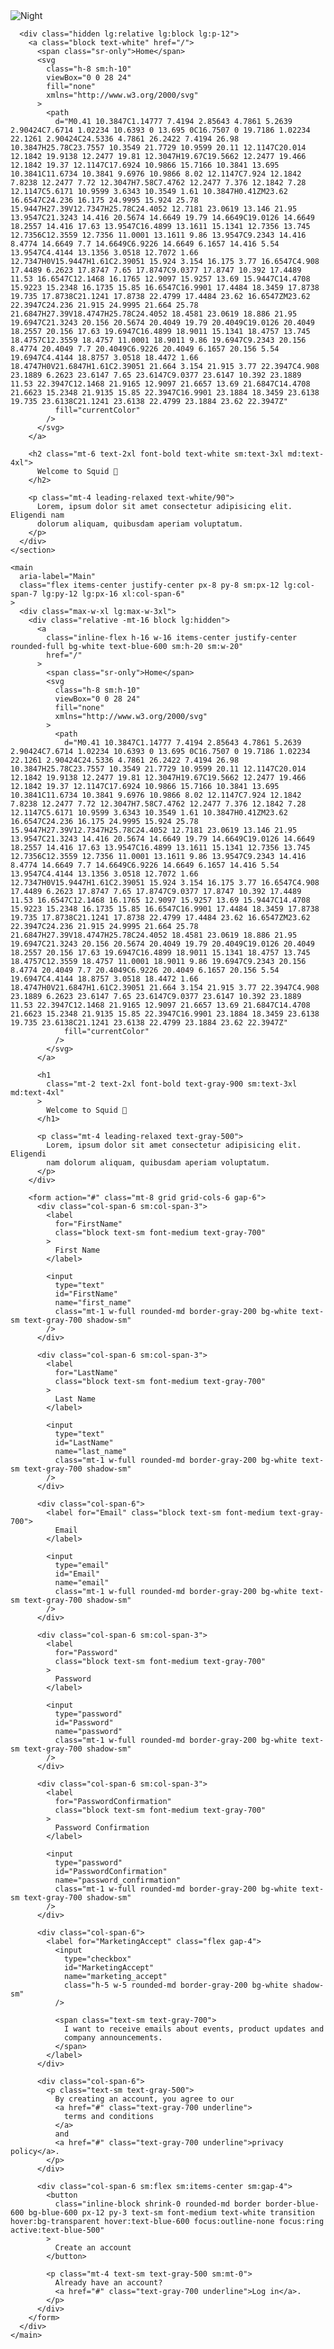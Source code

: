 <!--
  This component uses @tailwindcss/forms

  yarn add @tailwindcss/forms
  npm install @tailwindcss/forms

  plugins: [require('@tailwindcss/forms')]
-->

<section class="bg-white">
  <div class="lg:grid lg:min-h-screen lg:grid-cols-12">
    <section
      class="relative flex h-32 items-end bg-gray-900 lg:col-span-5 lg:h-full xl:col-span-6"
    >
      <img
        alt="Night"
        src="https://images.unsplash.com/photo-1617195737496-bc30194e3a19?ixlib=rb-1.2.1&ixid=MnwxMjA3fDB8MHxwaG90by1wYWdlfHx8fGVufDB8fHx8&auto=format&fit=crop&w=870&q=80"
        class="absolute inset-0 h-full w-full object-cover opacity-80"
      />

      <div class="hidden lg:relative lg:block lg:p-12">
        <a class="block text-white" href="/">
          <span class="sr-only">Home</span>
          <svg
            class="h-8 sm:h-10"
            viewBox="0 0 28 24"
            fill="none"
            xmlns="http://www.w3.org/2000/svg"
          >
            <path
              d="M0.41 10.3847C1.14777 7.4194 2.85643 4.7861 5.2639 2.90424C7.6714 1.02234 10.6393 0 13.695 0C16.7507 0 19.7186 1.02234 22.1261 2.90424C24.5336 4.7861 26.2422 7.4194 26.98 10.3847H25.78C23.7557 10.3549 21.7729 10.9599 20.11 12.1147C20.014 12.1842 19.9138 12.2477 19.81 12.3047H19.67C19.5662 12.2477 19.466 12.1842 19.37 12.1147C17.6924 10.9866 15.7166 10.3841 13.695 10.3841C11.6734 10.3841 9.6976 10.9866 8.02 12.1147C7.924 12.1842 7.8238 12.2477 7.72 12.3047H7.58C7.4762 12.2477 7.376 12.1842 7.28 12.1147C5.6171 10.9599 3.6343 10.3549 1.61 10.3847H0.41ZM23.62 16.6547C24.236 16.175 24.9995 15.924 25.78 15.9447H27.39V12.7347H25.78C24.4052 12.7181 23.0619 13.146 21.95 13.9547C21.3243 14.416 20.5674 14.6649 19.79 14.6649C19.0126 14.6649 18.2557 14.416 17.63 13.9547C16.4899 13.1611 15.1341 12.7356 13.745 12.7356C12.3559 12.7356 11.0001 13.1611 9.86 13.9547C9.2343 14.416 8.4774 14.6649 7.7 14.6649C6.9226 14.6649 6.1657 14.416 5.54 13.9547C4.4144 13.1356 3.0518 12.7072 1.66 12.7347H0V15.9447H1.61C2.39051 15.924 3.154 16.175 3.77 16.6547C4.908 17.4489 6.2623 17.8747 7.65 17.8747C9.0377 17.8747 10.392 17.4489 11.53 16.6547C12.1468 16.1765 12.9097 15.9257 13.69 15.9447C14.4708 15.9223 15.2348 16.1735 15.85 16.6547C16.9901 17.4484 18.3459 17.8738 19.735 17.8738C21.1241 17.8738 22.4799 17.4484 23.62 16.6547ZM23.62 22.3947C24.236 21.915 24.9995 21.664 25.78 21.6847H27.39V18.4747H25.78C24.4052 18.4581 23.0619 18.886 21.95 19.6947C21.3243 20.156 20.5674 20.4049 19.79 20.4049C19.0126 20.4049 18.2557 20.156 17.63 19.6947C16.4899 18.9011 15.1341 18.4757 13.745 18.4757C12.3559 18.4757 11.0001 18.9011 9.86 19.6947C9.2343 20.156 8.4774 20.4049 7.7 20.4049C6.9226 20.4049 6.1657 20.156 5.54 19.6947C4.4144 18.8757 3.0518 18.4472 1.66 18.4747H0V21.6847H1.61C2.39051 21.664 3.154 21.915 3.77 22.3947C4.908 23.1889 6.2623 23.6147 7.65 23.6147C9.0377 23.6147 10.392 23.1889 11.53 22.3947C12.1468 21.9165 12.9097 21.6657 13.69 21.6847C14.4708 21.6623 15.2348 21.9135 15.85 22.3947C16.9901 23.1884 18.3459 23.6138 19.735 23.6138C21.1241 23.6138 22.4799 23.1884 23.62 22.3947Z"
              fill="currentColor"
            />
          </svg>
        </a>

        <h2 class="mt-6 text-2xl font-bold text-white sm:text-3xl md:text-4xl">
          Welcome to Squid 🦑
        </h2>

        <p class="mt-4 leading-relaxed text-white/90">
          Lorem, ipsum dolor sit amet consectetur adipisicing elit. Eligendi nam
          dolorum aliquam, quibusdam aperiam voluptatum.
        </p>
      </div>
    </section>

    <main
      aria-label="Main"
      class="flex items-center justify-center px-8 py-8 sm:px-12 lg:col-span-7 lg:py-12 lg:px-16 xl:col-span-6"
    >
      <div class="max-w-xl lg:max-w-3xl">
        <div class="relative -mt-16 block lg:hidden">
          <a
            class="inline-flex h-16 w-16 items-center justify-center rounded-full bg-white text-blue-600 sm:h-20 sm:w-20"
            href="/"
          >
            <span class="sr-only">Home</span>
            <svg
              class="h-8 sm:h-10"
              viewBox="0 0 28 24"
              fill="none"
              xmlns="http://www.w3.org/2000/svg"
            >
              <path
                d="M0.41 10.3847C1.14777 7.4194 2.85643 4.7861 5.2639 2.90424C7.6714 1.02234 10.6393 0 13.695 0C16.7507 0 19.7186 1.02234 22.1261 2.90424C24.5336 4.7861 26.2422 7.4194 26.98 10.3847H25.78C23.7557 10.3549 21.7729 10.9599 20.11 12.1147C20.014 12.1842 19.9138 12.2477 19.81 12.3047H19.67C19.5662 12.2477 19.466 12.1842 19.37 12.1147C17.6924 10.9866 15.7166 10.3841 13.695 10.3841C11.6734 10.3841 9.6976 10.9866 8.02 12.1147C7.924 12.1842 7.8238 12.2477 7.72 12.3047H7.58C7.4762 12.2477 7.376 12.1842 7.28 12.1147C5.6171 10.9599 3.6343 10.3549 1.61 10.3847H0.41ZM23.62 16.6547C24.236 16.175 24.9995 15.924 25.78 15.9447H27.39V12.7347H25.78C24.4052 12.7181 23.0619 13.146 21.95 13.9547C21.3243 14.416 20.5674 14.6649 19.79 14.6649C19.0126 14.6649 18.2557 14.416 17.63 13.9547C16.4899 13.1611 15.1341 12.7356 13.745 12.7356C12.3559 12.7356 11.0001 13.1611 9.86 13.9547C9.2343 14.416 8.4774 14.6649 7.7 14.6649C6.9226 14.6649 6.1657 14.416 5.54 13.9547C4.4144 13.1356 3.0518 12.7072 1.66 12.7347H0V15.9447H1.61C2.39051 15.924 3.154 16.175 3.77 16.6547C4.908 17.4489 6.2623 17.8747 7.65 17.8747C9.0377 17.8747 10.392 17.4489 11.53 16.6547C12.1468 16.1765 12.9097 15.9257 13.69 15.9447C14.4708 15.9223 15.2348 16.1735 15.85 16.6547C16.9901 17.4484 18.3459 17.8738 19.735 17.8738C21.1241 17.8738 22.4799 17.4484 23.62 16.6547ZM23.62 22.3947C24.236 21.915 24.9995 21.664 25.78 21.6847H27.39V18.4747H25.78C24.4052 18.4581 23.0619 18.886 21.95 19.6947C21.3243 20.156 20.5674 20.4049 19.79 20.4049C19.0126 20.4049 18.2557 20.156 17.63 19.6947C16.4899 18.9011 15.1341 18.4757 13.745 18.4757C12.3559 18.4757 11.0001 18.9011 9.86 19.6947C9.2343 20.156 8.4774 20.4049 7.7 20.4049C6.9226 20.4049 6.1657 20.156 5.54 19.6947C4.4144 18.8757 3.0518 18.4472 1.66 18.4747H0V21.6847H1.61C2.39051 21.664 3.154 21.915 3.77 22.3947C4.908 23.1889 6.2623 23.6147 7.65 23.6147C9.0377 23.6147 10.392 23.1889 11.53 22.3947C12.1468 21.9165 12.9097 21.6657 13.69 21.6847C14.4708 21.6623 15.2348 21.9135 15.85 22.3947C16.9901 23.1884 18.3459 23.6138 19.735 23.6138C21.1241 23.6138 22.4799 23.1884 23.62 22.3947Z"
                fill="currentColor"
              />
            </svg>
          </a>

          <h1
            class="mt-2 text-2xl font-bold text-gray-900 sm:text-3xl md:text-4xl"
          >
            Welcome to Squid 🦑
          </h1>

          <p class="mt-4 leading-relaxed text-gray-500">
            Lorem, ipsum dolor sit amet consectetur adipisicing elit. Eligendi
            nam dolorum aliquam, quibusdam aperiam voluptatum.
          </p>
        </div>

        <form action="#" class="mt-8 grid grid-cols-6 gap-6">
          <div class="col-span-6 sm:col-span-3">
            <label
              for="FirstName"
              class="block text-sm font-medium text-gray-700"
            >
              First Name
            </label>

            <input
              type="text"
              id="FirstName"
              name="first_name"
              class="mt-1 w-full rounded-md border-gray-200 bg-white text-sm text-gray-700 shadow-sm"
            />
          </div>

          <div class="col-span-6 sm:col-span-3">
            <label
              for="LastName"
              class="block text-sm font-medium text-gray-700"
            >
              Last Name
            </label>

            <input
              type="text"
              id="LastName"
              name="last_name"
              class="mt-1 w-full rounded-md border-gray-200 bg-white text-sm text-gray-700 shadow-sm"
            />
          </div>

          <div class="col-span-6">
            <label for="Email" class="block text-sm font-medium text-gray-700">
              Email
            </label>

            <input
              type="email"
              id="Email"
              name="email"
              class="mt-1 w-full rounded-md border-gray-200 bg-white text-sm text-gray-700 shadow-sm"
            />
          </div>

          <div class="col-span-6 sm:col-span-3">
            <label
              for="Password"
              class="block text-sm font-medium text-gray-700"
            >
              Password
            </label>

            <input
              type="password"
              id="Password"
              name="password"
              class="mt-1 w-full rounded-md border-gray-200 bg-white text-sm text-gray-700 shadow-sm"
            />
          </div>

          <div class="col-span-6 sm:col-span-3">
            <label
              for="PasswordConfirmation"
              class="block text-sm font-medium text-gray-700"
            >
              Password Confirmation
            </label>

            <input
              type="password"
              id="PasswordConfirmation"
              name="password_confirmation"
              class="mt-1 w-full rounded-md border-gray-200 bg-white text-sm text-gray-700 shadow-sm"
            />
          </div>

          <div class="col-span-6">
            <label for="MarketingAccept" class="flex gap-4">
              <input
                type="checkbox"
                id="MarketingAccept"
                name="marketing_accept"
                class="h-5 w-5 rounded-md border-gray-200 bg-white shadow-sm"
              />

              <span class="text-sm text-gray-700">
                I want to receive emails about events, product updates and
                company announcements.
              </span>
            </label>
          </div>

          <div class="col-span-6">
            <p class="text-sm text-gray-500">
              By creating an account, you agree to our
              <a href="#" class="text-gray-700 underline">
                terms and conditions
              </a>
              and
              <a href="#" class="text-gray-700 underline">privacy policy</a>.
            </p>
          </div>

          <div class="col-span-6 sm:flex sm:items-center sm:gap-4">
            <button
              class="inline-block shrink-0 rounded-md border border-blue-600 bg-blue-600 px-12 py-3 text-sm font-medium text-white transition hover:bg-transparent hover:text-blue-600 focus:outline-none focus:ring active:text-blue-500"
            >
              Create an account
            </button>

            <p class="mt-4 text-sm text-gray-500 sm:mt-0">
              Already have an account?
              <a href="#" class="text-gray-700 underline">Log in</a>.
            </p>
          </div>
        </form>
      </div>
    </main>

  </div>
</section>
